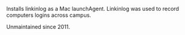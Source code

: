 Installs linkinlog as a Mac launchAgent. Linkinlog was used to record computers logins across campus.

Unmaintained since 2011.